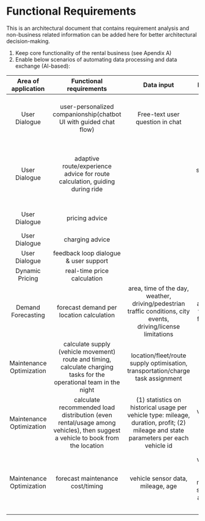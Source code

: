 # Functional Requirements

This is an architectural document that contains requirement analysis and non-business related information can be added here for better architectural decision-making.
1. Keep core functionality of the rental business (see Apendix A)
2. Enable below scenarios of automating data processing and data exchange (AI-based):

|Area of application | Functional requirements| Data input| Data output | Tech Choice | Comments| 
|:--:|:--:|:--:|:--:|:--:|:--:|
|User Dialogue| user-personalized companionship(chatbot UI with guided chat flow)| Free-text user question in chat | Text/link answer in chat | Hybrid (GenAI, ML, Code) | Risk of overspending by using GenAI. We will only use for non-predefined questions. |
|User Dialogue| adaptive route/experience advice for route calculation, guiding during ride || start point, destination, weather, sightseeings, user patterns, duration, price) | MCP | Optional functionality, only if user wants a route. | 
|User Dialogue| pricing advice | || Code| Based on Dynamic Pricing functionality |
|User Dialogue| charging advice | || Code, ML| |
|User Dialogue| feedback loop dialogue & user support | |||
|Dynamic Pricing| real-time price calculation | |||
|Demand Forecasting| forecast demand per location calculation | area, time of the day, weather, driving/pedestrian traffic conditions, city events, driving/license limitations| area, vehicle type, count, from ts, to ts ||
|Maintenance Optimization| calculate supply (vehicle movement) route and timing, calculate charging tasks for the operational team in the night | location/fleet/route supply optimisation, transportation/charge task assignment|||
|Maintenance Optimization| calculate recommended load distribution (even rental/usage among vehicles), then suggest a vehicle to book from the location | (1) statistics on historical usage per vehicle type: mileage, duration, profit; (2) mileage and state parameters per each vehicle id | vehicle type, vehicle id, reservation id | ML or GenAI | The more own statistics we have, the more precise we can calculate per the business |
|Maintenance Optimization| forecast maintenance cost/timing |vehicle sensor data, mileage, age | vehicle type, vehicle id, date, maintenance service type, approximate cost | GenAI| We need recent maintenance standards/pricing data per each vehicle model as well as price for specific vehicle error codes|





